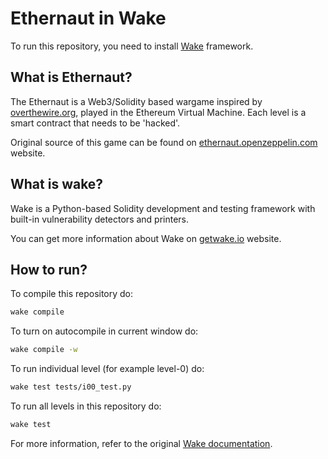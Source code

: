 # Ethernaut in Wake

To run this repository, you need to install [Wake](https://ackeeblockchain.com/wake/docs/latest/installation/) framework.

## What is Ethernaut?

The Ethernaut is a Web3/Solidity based wargame inspired by [overthewire.org](https://overthewire.org/wargames/), played in the Ethereum Virtual Machine. Each level is a smart contract that needs to be 'hacked'.

Original source of this game can be found on [ethernaut.openzeppelin.com](https://ethernaut.openzeppelin.com) website.

## What is wake?

Wake is a Python-based Solidity development and testing framework with built-in vulnerability detectors and printers.

You can get more information about Wake on [getwake.io](https://getwake.io/) website.

## How to run?

To compile this repository do:
```bash
wake compile
```

To turn on autocompile in current window do:
```bash
wake compile -w
```

To run individual level (for example level-0) do:

```bash
wake test tests/i00_test.py
```

To run all levels in this repository do:

```bash
wake test
```

For more information, refer to the original [Wake documentation](https://ackeeblockchain.com/wake/docs/latest/testing-framework/overview/).
